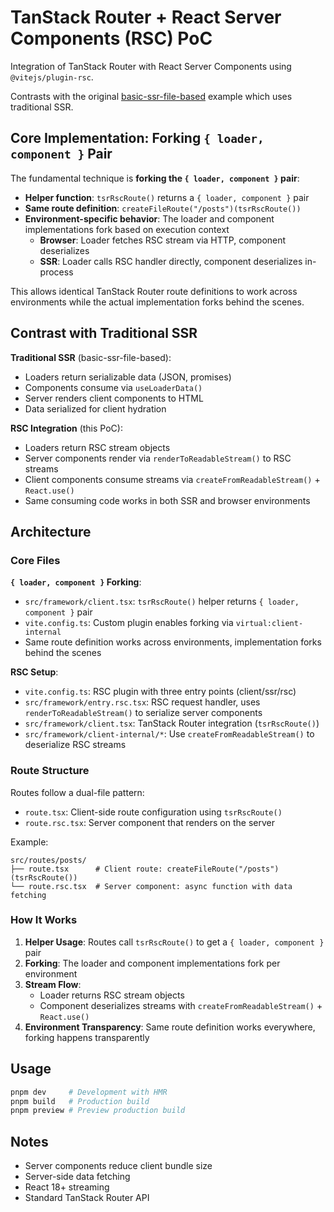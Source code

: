 # TanStack Router + React Server Components (RSC) PoC

Integration of TanStack Router with React Server Components using `@vitejs/plugin-rsc`.

Contrasts with the original [basic-ssr-file-based](https://github.com/TanStack/router/tree/main/examples/react/basic-ssr-file-based) example which uses traditional SSR.

## Core Implementation: Forking `{ loader, component }` Pair

The fundamental technique is **forking the `{ loader, component }` pair**:

- **Helper function**: `tsrRscRoute()` returns a `{ loader, component }` pair
- **Same route definition**: `createFileRoute("/posts")(tsrRscRoute())`
- **Environment-specific behavior**: The loader and component implementations fork based on execution context
  - **Browser**: Loader fetches RSC stream via HTTP, component deserializes
  - **SSR**: Loader calls RSC handler directly, component deserializes in-process

This allows identical TanStack Router route definitions to work across environments while the actual implementation forks behind the scenes.

## Contrast with Traditional SSR

**Traditional SSR** (basic-ssr-file-based):
- Loaders return serializable data (JSON, promises)
- Components consume via `useLoaderData()`
- Server renders client components to HTML
- Data serialized for client hydration

**RSC Integration** (this PoC):
- Loaders return RSC stream objects
- Server components render via `renderToReadableStream()` to RSC streams  
- Client components consume streams via `createFromReadableStream()` + `React.use()`
- Same consuming code works in both SSR and browser environments

## Architecture

### Core Files

**`{ loader, component }` Forking**:
- `src/framework/client.tsx`: `tsrRscRoute()` helper returns `{ loader, component }` pair
- `vite.config.ts`: Custom plugin enables forking via `virtual:client-internal`
- Same route definition works across environments, implementation forks behind the scenes

**RSC Setup**:
- `vite.config.ts`: RSC plugin with three entry points (client/ssr/rsc)
- `src/framework/entry.rsc.tsx`: RSC request handler, uses `renderToReadableStream()` to serialize server components
- `src/framework/client.tsx`: TanStack Router integration (`tsrRscRoute()`)
- `src/framework/client-internal/*`: Use `createFromReadableStream()` to deserialize RSC streams

### Route Structure

Routes follow a dual-file pattern:
- `route.tsx`: Client-side route configuration using `tsrRscRoute()`
- `route.rsc.tsx`: Server component that renders on the server

Example:
```
src/routes/posts/
├── route.tsx      # Client route: createFileRoute("/posts")(tsrRscRoute())
└── route.rsc.tsx  # Server component: async function with data fetching
```

### How It Works

1. **Helper Usage**: Routes call `tsrRscRoute()` to get a `{ loader, component }` pair
2. **Forking**: The loader and component implementations fork per environment
3. **Stream Flow**: 
   - Loader returns RSC stream objects
   - Component deserializes streams with `createFromReadableStream()` + `React.use()`
4. **Environment Transparency**: Same route definition works everywhere, forking happens transparently

## Usage

```sh
pnpm dev     # Development with HMR
pnpm build   # Production build
pnpm preview # Preview production build
```

## Notes

- Server components reduce client bundle size
- Server-side data fetching
- React 18+ streaming
- Standard TanStack Router API
